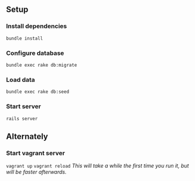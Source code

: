 
## Setup

### Install dependencies
`bundle install`

### Configure database
`bundle exec rake db:migrate`

### Load data
`bundle exec rake db:seed`

### Start server
`rails server`

## Alternately

### Start vagrant server
`vagrant up`
`vagrant reload`
*This will take a while the first time you run it, but will be faster afterwards.*

